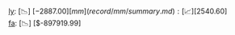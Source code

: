 [ly](record/ly/summary.md): [📉] [$-2887.00]  
[mm](record/mm/summary.md): [📈] [$2540.60]  
[fa](record/fa/summary.md): [📉] [$-897919.99]  

